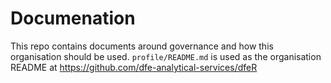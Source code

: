 # Documenation

This repo contains documents around governance and how this organisation should be
used. `profile/README.md` is used as the organisation README at https://github.com/dfe-analytical-services/dfeR
